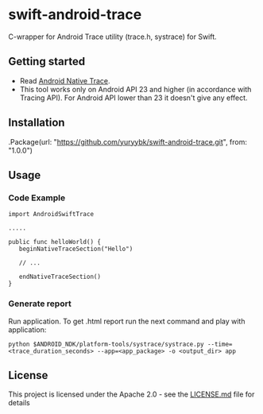 # swift-android-trace

C-wrapper for Android Trace utility (trace.h, systrace) for Swift.

## Getting started

 - Read [Android Native Trace](https://developer.android.com/ndk/guides/tracing.html).
 - This tool works only on Android API 23 and higher (in accordance with Tracing API).
For Android API lower than 23 it doesn't give any effect.

## Installation

 .Package(url: "https://github.com/yuryybk/swift-android-trace.git", from: "1.0.0")
 
## Usage
 

### Code Example 
 
 ```
 import AndroidSwiftTrace
 
 .....
 
 public func helloWorld() {
    beginNativeTraceSection("Hello")
    
    // ...
    
    endNativeTraceSection()
 }
 ```
 
 ### Generate report
 
 Run application. To get .html report run the next command and play with application:
 
 `python $ANDROID_NDK/platform-tools/systrace/systrace.py --time=<trace_duration_seconds> --app=<app_package> -o <output_dir> app`
 
 ## License

This project is licensed under the Apache 2.0 - see the [LICENSE.md](LICENSE.md) file for details

